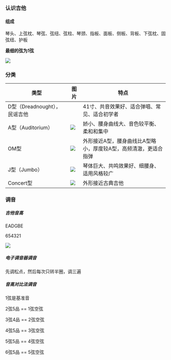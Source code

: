 ### 认识吉他

#### 组成

琴头、上弦枕、琴弦、弦纽、弦柱、琴颈、指板、面板、侧板、背板、下弦枕、固弦纽、护板

**最细的弦为1弦**

![](https://ss0.bdstatic.com/94oJfD_bAAcT8t7mm9GUKT-xh_/timg?image&quality=100&size=b4000_4000&sec=1515081025&di=4d7b1531863fcaada2c87fcd58b3fbeb&src=http://www.juzishu.com.cn/Upload/30096118.jpg)

### 分类

| 类型                   | 图片                                       | 特点                                |
| -------------------- | ---------------------------------------- | --------------------------------- |
| D型（Dreadnought），民谣吉他 |                                          | 41寸、共音效果好、适合弹唱、常见、适合初学者           |
| A型（Auditorium）       | ![](https://ss2.baidu.com/6ONYsjip0QIZ8tyhnq/it/u=1301250419,3460922112&fm=170&s=5D863D724B375A9A5DC940D50200D0A2&w=300&h=358&img.JPEG) | 娇小、腰身曲线大、音色较平衡、柔和和集中              |
| OM型                  | ![](https://ss1.baidu.com/6ONXsjip0QIZ8tyhnq/it/u=2516980954,444946637&fm=170&s=58243C72516FDB1B4DC918E50300F063&w=300&h=465&img.JPEG) | 外形接近A型，腰身曲线比A型略小，厚度较A型，高频清澈，更适合指弹 |
| J型（Jumbo）            | ![](https://ss0.baidu.com/6ONWsjip0QIZ8tyhnq/it/u=786442857,2580867698&fm=170&s=B4346E361151DB9A6B59CC6503006063&w=300&h=637&img.JPEG) | 琴体巨大、共鸣效果好、细腰身、适用风格较广             |
| Concert型             | ![](https://ss2.baidu.com/6ONYsjip0QIZ8tyhnq/it/u=582730490,2364559946&fm=170&s=C02238731169D3192B411CE50300E062&w=300&h=558&img.JPEG) | 外形接近古典吉他                          |

### 调音

##### 吉他音高

EADGBE

654321

![](https://timgsa.baidu.com/timg?image&quality=80&size=b9999_10000&sec=1515091329745&di=359e62367c769a362e304f6f2bf3fcb4&imgtype=0&src=http%3A%2F%2Fd.hiphotos.baidu.com%2Fexp%2Fw%3D500%2Fsign%3D2b4fe68e357adab43dd01b43bbd5b36b%2F58ee3d6d55fbb2fb90400db44c4a20a44623dc29.jpg)

##### 电子调音器调音

先调松点，然后每次只转半圈，调三遍

##### 音高对比法调音

1弦是基准音

2弦5品 == 1弦空弦

3弦4品 == 2弦空弦

4弦5品 == 3弦空弦

5弦5品 == 4弦空弦

6弦5品 == 5弦空弦

